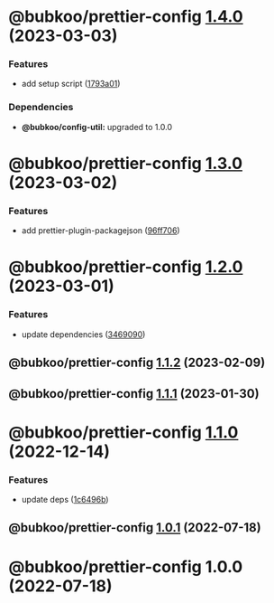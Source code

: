 # @bubkoo/prettier-config [1.4.0](https://github.com/bubkoo/configs/compare/@bubkoo/prettier-config@1.3.0...@bubkoo/prettier-config@1.4.0) (2023-03-03)


### Features

* add setup script ([1793a01](https://github.com/bubkoo/configs/commit/1793a011116b68250b262ab9ffa679b03c0aabcd))





### Dependencies

* **@bubkoo/config-util:** upgraded to 1.0.0

# @bubkoo/prettier-config [1.3.0](https://github.com/bubkoo/configs/compare/@bubkoo/prettier-config@1.2.0...@bubkoo/prettier-config@1.3.0) (2023-03-02)


### Features

* add prettier-plugin-packagejson ([96ff706](https://github.com/bubkoo/configs/commit/96ff70619871d01ca6cbb01be69ff42f6159b074))

# @bubkoo/prettier-config [1.2.0](https://github.com/bubkoo/configs/compare/@bubkoo/prettier-config@1.1.2...@bubkoo/prettier-config@1.2.0) (2023-03-01)


### Features

* update dependencies ([3469090](https://github.com/bubkoo/configs/commit/3469090880735010c7f8f90ae746969eed1269ef))

## @bubkoo/prettier-config [1.1.2](https://github.com/bubkoo/configs/compare/@bubkoo/prettier-config@1.1.1...@bubkoo/prettier-config@1.1.2) (2023-02-09)

## @bubkoo/prettier-config [1.1.1](https://github.com/bubkoo/configs/compare/@bubkoo/prettier-config@1.1.0...@bubkoo/prettier-config@1.1.1) (2023-01-30)

# @bubkoo/prettier-config [1.1.0](https://github.com/bubkoo/configs/compare/@bubkoo/prettier-config@1.0.1...@bubkoo/prettier-config@1.1.0) (2022-12-14)


### Features

* update deps ([1c6496b](https://github.com/bubkoo/configs/commit/1c6496b5683e138e66529a7e51f7b4cd788676b8))

## @bubkoo/prettier-config [1.0.1](https://github.com/bubkoo/configs/compare/@bubkoo/prettier-config@1.0.0...@bubkoo/prettier-config@1.0.1) (2022-07-18)

# @bubkoo/prettier-config 1.0.0 (2022-07-18)
